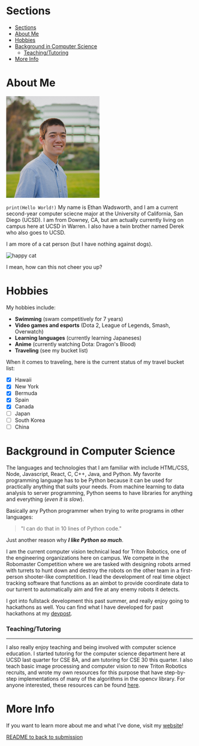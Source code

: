 # Sections
- [Sections](#sections)
- [About Me](#about-me)
- [Hobbies](#hobbies)
- [Background in Computer Science](#background-in-computer-science)
    - [Teaching/Tutoring](#teachingtutoring)
- [More Info](#more-info)

# About Me
<img src="./photo.jpg" alt="my photo"
	title="my photo" width="50%" height="50%" />

`print(Hello World!)` My name is Ethan Wadsworth, and I am a current second-year computer sciecne major at the University of California, San Diego (UCSD). I am from Downey, CA, but am actually currently living on campus here at UCSD in Warren. I also have a twin brother named Derek who also goes to UCSD.

I am more of a cat person (but I have nothing against dogs).

![happy cat](https://i.pinimg.com/474x/bf/f5/d0/bff5d074d399bdfec6071e9168398406.jpg)

I mean, how can this not cheer you up?

# Hobbies 

My hobbies include:
- **Swimming** (swam competitively for 7 years)
- **Video games and esports** (Dota 2, League of Legends, Smash, Overwatch)
- **Learning languages** (currently learning Japaneses)
- **Anime** (currently watching Dota: Dragon's Blood)
- **Traveling** (see my bucket list)

When it comes to traveling, here is the current status of my travel bucket list:
- [x] Hawaii
- [x] New York
- [x] Bermuda
- [x] Spain
- [x] Canada
- [ ] Japan
- [ ] South Korea
- [ ] China 

# Background in Computer Science

The languages and technologies that I am familiar with include HTML/CSS, Node, Javascript, React, C, C++, Java, and Python. My favorite programming language has to be Python because it can be used for practically anything that suits your needs. From machine learning to data analysis to server programming, Python seems to have libraries for anything and everything (*even it is slow*). 

Basically any Python programmer when trying to write programs in other languages:
> "I can do that in 10 lines of Python code."

Just another reason why **_I like Python so much_**.

I am the current computer vision technical lead for Triton Robotics, one of the engineering organizations here on campus. We compete in the Robomaster Competition where we are tasked with designing robots armed with turrets to hunt down and destroy the robots on the other team in a first-person shooter-like comptetition. I lead the development of real time object tracking software that functions as an aimbot to provide coordinate data to our turrent to automatically aim and fire at any enemy robots it detects. 

I got into fullstack development this past summer, and really enjoy going to hackathons as well. You can find what I have developed for past hackathons at my [devpost](https://devpost.com/ethan-seiji-wads?ref_content=user-portfolio&ref_feature=portfolio&ref_medium=global-nav).


### Teaching/Tutoring

---

I also really enjoy teaching and being involved with computer science education. I started tutoring for the computer science department here at UCSD last quarter for CSE 8A, and am tutoring for CSE 30 this quarter. I also teach basic image processing and computer vision to new Triton Robotics recruits, and wrote my own resources for this purpose that have step-by-step implementations of many of the algorithms in the opencv library. For anyone interested, these resources can be found [here](https://github.com/EthanWadsworth/TR_CV_Notes).

# More Info
If you want to learn more about me and what I've done, visit my [website](https://ethanwadsworth.github.io/)!

[README to back to submission](README.md)